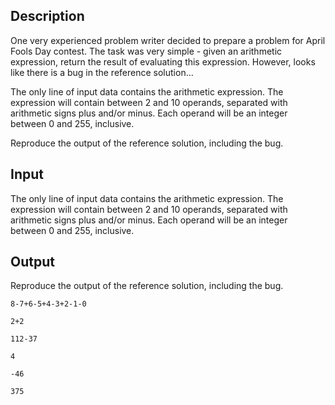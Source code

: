 ## Description

<div><p>One very experienced problem writer decided to prepare a problem for April Fools Day contest. The task was very simple - given an arithmetic expression, return the result of evaluating this expression. However, looks like there is a bug in the reference solution...</p></div><div class="input-specification"><p>The only line of input data contains the arithmetic expression. The expression will contain between 2 and 10 operands, separated with arithmetic signs plus and/or minus. Each operand will be an integer between 0 and 255, inclusive.</p></div><div class="output-specification"><p>Reproduce the output of the reference solution, including the bug.</p></div>

## Input

<p>The only line of input data contains the arithmetic expression. The expression will contain between 2 and 10 operands, separated with arithmetic signs plus and/or minus. Each operand will be an integer between 0 and 255, inclusive.</p>

## Output

<p>Reproduce the output of the reference solution, including the bug.</p>





```input1
8-7+6-5+4-3+2-1-0

```




```input2
2+2

```




```input3
112-37

```




```output1
4

```




```output2
-46

```




```output3
375

```



